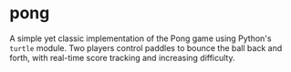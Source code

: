 # pong
A simple yet classic implementation of the Pong game using Python's `turtle` module. Two players control paddles to bounce the ball back and forth, with real-time score tracking and increasing difficulty. 
